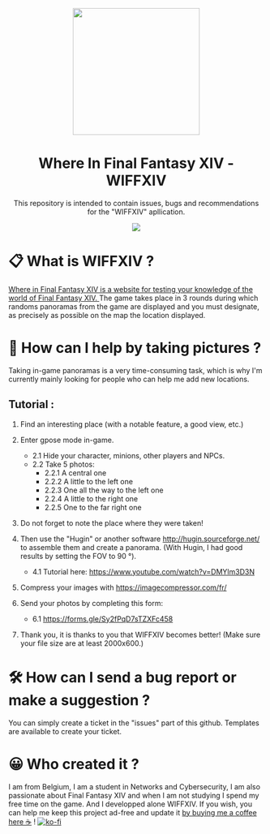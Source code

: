 <p align="center">
  <a href="https://wiffxiv.herokuapp.com/">
    <img src="https://user-images.githubusercontent.com/61802710/139016526-f60e8fcb-4785-4d9b-b07f-b4079ea400ba.png" width="250"/>
  </a>
 </p>
<h1 align="center">
  Where In Final Fantasy XIV - WIFFXIV
</h1>
<p align="center">
  This repository is intended to contain issues, bugs and recommendations for the "WIFFXIV" apllication.
</p>

<p align="center">
  <a href="https://wiffxiv.herokuapp.com/">
    <img src="https://user-images.githubusercontent.com/61802710/139016455-3463057a-79d7-4fb9-80f9-1a7f0d6813ae.png"/>
  </a>
</p>

# 📋 What is WIFFXIV ?
<a href="https://wiffxiv.herokuapp.com/">
Where in Final Fantasy XIV is a website for testing your knowledge of the world of Final Fantasy XIV.
</a>
The game takes place in 3 rounds during which randoms panoramas from the game are displayed and you must designate, as precisely as possible on the map the location displayed.


# 📸 How can I help by taking pictures ?
Taking in-game panoramas is a very time-consuming task, which is why I'm currently mainly looking for people who can help me add new locations.
## Tutorial : 
1. Find an interesting place (with a notable feature, a good view, etc.)
2. Enter gpose mode in-game.
   - 2.1 Hide your character, minions, other players and NPCs.
   - 2.2 Take 5 photos:
      - 2.2.1 A central one
      - 2.2.2 A little to the left one
      - 2.2.3 One all the way to the left one
      - 2.2.4 A little to the right one
      - 2.2.5 One to the far right one
3. Do not forget to note the place where they were taken!
4. Then use the "Hugin" or another software http://hugin.sourceforge.net/ to assemble them and create a panorama. (With Hugin, I had good results by setting the FOV to 90 °).
    - 4.1 Tutorial here: https://www.youtube.com/watch?v=DMYlm3D3N
5. Compress your images with https://imagecompressor.com/fr/
6. Send your photos by completing this form:
    - 6.1 https://forms.gle/Sy2fPqD7sTZXFc458

7. Thank you, it is thanks to you that WIFFXIV becomes better! (Make sure your file size are at least 2000x600.)

# 🛠 How can I send a bug report or make a suggestion ?
You can simply create a ticket in the "issues" part of this github.
Templates are available to create your ticket.

# 😀 Who created it ?
I am from Belgium, I am a student in Networks and Cybersecurity, I am also passionate about Final Fantasy XIV and when I am not studying I spend my free time on the game.
And I developped alone WIFFXIV.
If you wish, you can help me keep this project ad-free and update it <a href="https://ko-fi.com/samhourai">by buying me a coffee here ☕</a> !
[![ko-fi](https://ko-fi.com/img/githubbutton_sm.svg)](https://ko-fi.com/N4N06PBM7)
